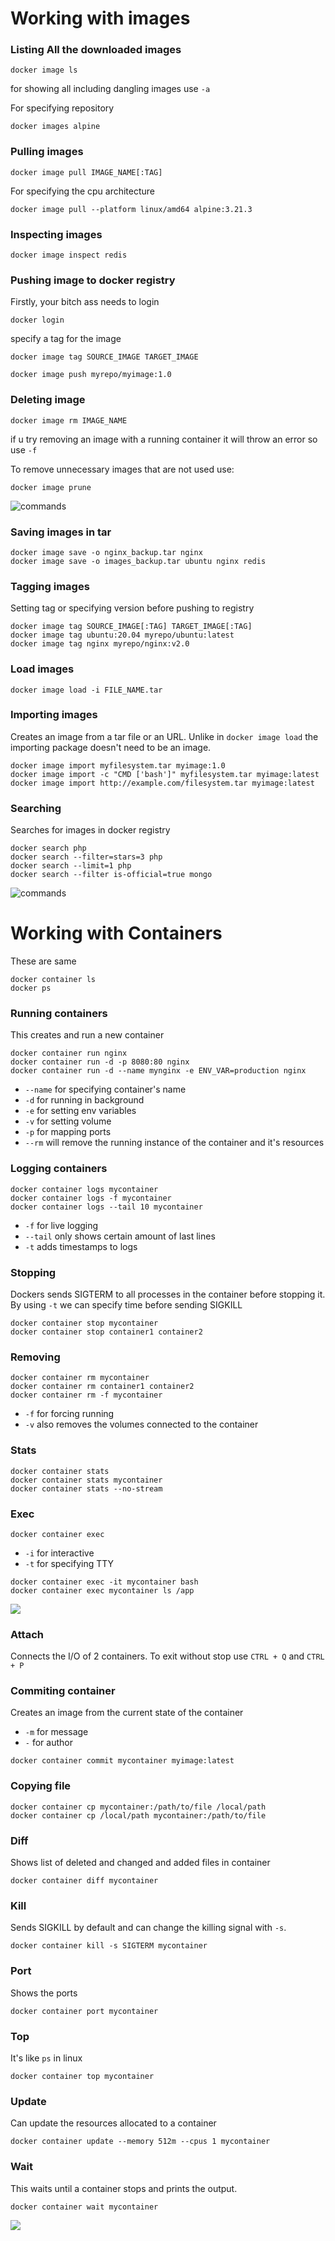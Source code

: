 # Working with images

### Listing All the downloaded images
```shell
docker image ls
```

for showing all including dangling images use `-a`

For specifying repository
```shell
docker images alpine
```

### Pulling images

```shell
docker image pull IMAGE_NAME[:TAG]
```

For specifying the cpu architecture

```shell
docker image pull --platform linux/amd64 alpine:3.21.3
```

### Inspecting images

```shell
docker image inspect redis
```


### Pushing image to docker registry


Firstly, your bitch ass needs to login
```shell
docker login
```

specify a tag for the image
```shell
docker image tag SOURCE_IMAGE TARGET_IMAGE
```

```shell
docker image push myrepo/myimage:1.0
```

### Deleting image

```shell
docker image rm IMAGE_NAME
```

if u try removing an image with a running container it will throw an error so use `-f`

To remove unnecessary images that are not used use:
```shell
docker image prune
```

![commands](img/6.png)

### Saving images in tar

```shell
docker image save -o nginx_backup.tar nginx
docker image save -o images_backup.tar ubuntu nginx redis
```

### Tagging images

Setting tag or specifying version before pushing to registry

```shell
docker image tag SOURCE_IMAGE[:TAG] TARGET_IMAGE[:TAG]
docker image tag ubuntu:20.04 myrepo/ubuntu:latest
docker image tag nginx myrepo/nginx:v2.0
```

### Load images

```shell
docker image load -i FILE_NAME.tar
```

### Importing images

Creates an image from a tar file or an URL. Unlike in `docker image load` the importing package doesn't need to be an image.

```shell
docker image import myfilesystem.tar myimage:1.0
docker image import -c "CMD ['bash']" myfilesystem.tar myimage:latest
docker image import http://example.com/filesystem.tar myimage:latest
```

### Searching 

Searches for images in docker registry

```shell
docker search php
docker search --filter=stars=3 php
docker search --limit=1 php
docker search --filter is-official=true mongo
```

![commands](img/7.png)

# Working with Containers

These are same

```shell
docker container ls
docker ps
```

### Running containers
This creates and run a new container 

```shell
docker container run nginx
docker container run -d -p 8080:80 nginx
docker container run -d --name mynginx -e ENV_VAR=production nginx
```

- `--name` for specifying container's name
- `-d` for running in background
- `-e` for setting env variables
- `-v` for setting volume
- `-p` for mapping ports
- `--rm` will remove the running instance of the container and it's resources

### Logging containers

```shell
docker container logs mycontainer
docker container logs -f mycontainer
docker container logs --tail 10 mycontainer
```

- `-f` for live logging
- `--tail` only shows certain amount of last lines
- `-t` adds timestamps to logs

### Stopping

Dockers sends SIGTERM to all processes in the container before stopping it. By using `-t` we can specify time before sending SIGKILL

```shell
docker container stop mycontainer
docker container stop container1 container2
```

### Removing 

```shell
docker container rm mycontainer
docker container rm container1 container2
docker container rm -f mycontainer
```

- `-f` for forcing running
- `-v` also removes the volumes connected to the container

### Stats

```shell
docker container stats
docker container stats mycontainer
docker container stats --no-stream
```

### Exec 

```shell
docker container exec
```

- `-i` for interactive
- `-t` for specifying TTY

```shell
docker container exec -it mycontainer bash
docker container exec mycontainer ls /app
```

![](img/8.png)

### Attach

Connects the I/O of 2 containers. To exit without stop use `CTRL + Q` and `CTRL + P`

### Commiting container

Creates an image from the current state of the container

- `-m` for message
- `-` for author

```shell
docker container commit mycontainer myimage:latest
```

### Copying file 

```shell
docker container cp mycontainer:/path/to/file /local/path
docker container cp /local/path mycontainer:/path/to/file
```

### Diff

Shows list of deleted and changed and added files in container

```shell
docker container diff mycontainer
```

### Kill

Sends SIGKILL by default and can change the killing signal with `-s`.

```shell
docker container kill -s SIGTERM mycontainer
```

### Port

Shows the ports

```shell
docker container port mycontainer
```

### Top

It's like `ps` in linux

```shell
docker container top mycontainer
```

### Update

Can update the resources allocated to a container

```shell
docker container update --memory 512m --cpus 1 mycontainer
```

### Wait

This waits until a container stops and prints the output.

```shell
docker container wait mycontainer
```

![](img/9.png)